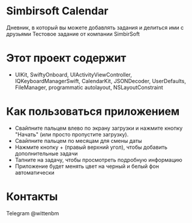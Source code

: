 # Simbirsoft Calendar

Дневник, в который вы можете добавлять задания и делиться ими с друзьями
Тестовое задание от компании SimbirSoft

# Этот проект содержит

* UIKit, SwiftyOnboard, UIActivityViewController, IQKeyboardManagerSwift, CalendarKit, JSONDecoder, UserDefaults, FileManager, programmatic autolayout, NSLayoutConstraint


# Как пользоваться приложением

* Свайпните пальцем влево по экрану загрузки и нажмите кнопку "Начать" (или просто пропустите загрузку).
* Свайпните пальцем по месяцам для смены даты
* Нажмите кнопку + (правый верхний угол), чтобы добавить дополнительные задачи
* Тапните на задачу, чтобы просмотреть подробную информацию
* Приложение будет менять цвет на черный и белый фон автоматически

# Контакты
Telegram @wittenbm
